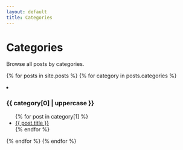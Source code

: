 ```yaml
---
layout: default
title: Categories
---
```


# Categories

Browse all posts by categories.

<!-- {% for category in site.categories %}
  <h3>{{ category[0] | uppercase }}</h3>
  <ul>
    {% for post in category[1] %}
      <li><a href="{{ post.url }}">{{ post.title }}</a></li>
    {% endfor %}
  </ul>
{% endfor %} -->
{% for posts in site.posts %}
  {% for category in posts.categories %}
  <li>
    <h3>{{ category[0] | uppercase }}</h3>    
  </li>
  <ul>
    {% for post in category[1] %}
      <li><a href="{{ post.url }}">{{ post.title }}</a></li>
    {% endfor %}
  </ul>
  {% endfor %}
{% endfor %}